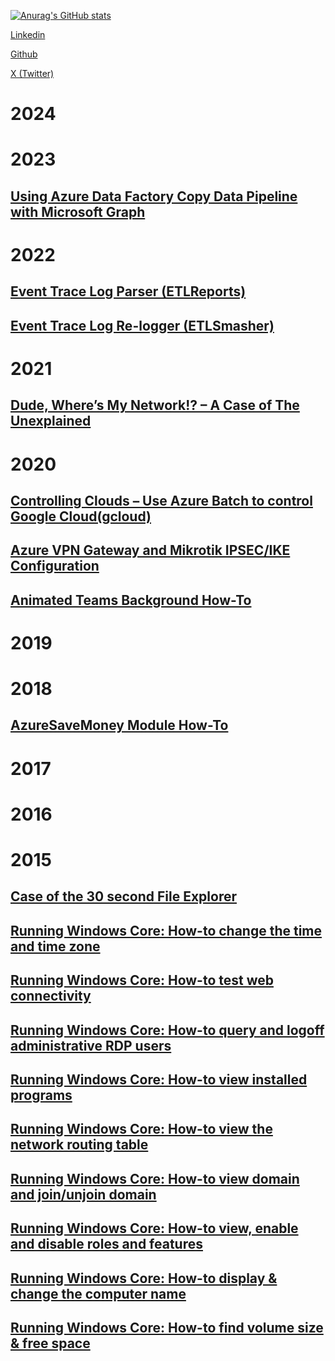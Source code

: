 [![Anurag's GitHub stats](https://github-readme-stats.vercel.app/api?username=itoleck)](https://github.com/anuraghazra/github-readme-stats)

[Linkedin](https://www.linkedin.com/in/chad-schultz-62876b7/)

[Github](https://github.com/itoleck)

[X (Twitter)](https://twitter.com/itoleck)

# 2024


# 2023

## [Using Azure Data Factory Copy Data Pipeline with Microsoft Graph](https://github.com/itoleck/itoleck.github.io/issues/18)

# 2022

## [Event Trace Log Parser (ETLReports)](https://github.com/itoleck/itoleck.github.io/issues/17)

## [Event Trace Log Re-logger (ETLSmasher)](https://github.com/itoleck/itoleck.github.io/issues/16)

# 2021

## [Dude, Where’s My Network!? – A Case of The Unexplained](https://github.com/itoleck/itoleck.github.io/issues/15)

# 2020

## [Controlling Clouds – Use Azure Batch to control Google Cloud(gcloud)](https://github.com/itoleck/itoleck.github.io/issues/14)

## [Azure VPN Gateway and Mikrotik IPSEC/IKE Configuration](https://github.com/itoleck/itoleck.github.io/issues/13)

## [Animated Teams Background How-To](https://github.com/itoleck/itoleck.github.io/issues/12)

# 2019


# 2018

## [AzureSaveMoney Module How-To](https://github.com/itoleck/itoleck.github.io/issues/11)

# 2017

# 2016

# 2015

## [Case of the 30 second File Explorer](https://github.com/itoleck/itoleck.github.io/issues/10)

## [Running Windows Core: How-to change the time and time zone](https://github.com/itoleck/itoleck.github.io/issues/9)

## [Running Windows Core: How-to test web connectivity](https://github.com/itoleck/itoleck.github.io/issues/8)

## [Running Windows Core: How-to query and logoff administrative RDP users](https://github.com/itoleck/itoleck.github.io/issues/7)

## [Running Windows Core: How-to view installed programs](https://github.com/itoleck/itoleck.github.io/issues/6)

## [Running Windows Core: How-to view the network routing table](https://github.com/itoleck/itoleck.github.io/issues/5)

## [Running Windows Core: How-to view domain and join/unjoin domain](https://github.com/itoleck/itoleck.github.io/issues/4)

## [Running Windows Core: How-to view, enable and disable roles and features](https://github.com/itoleck/itoleck.github.io/issues/3)

## [Running Windows Core: How-to display & change the computer name](https://github.com/itoleck/itoleck.github.io/issues/2)

## [Running Windows Core: How-to find volume size & free space](https://github.com/itoleck/itoleck.github.io/issues/1)